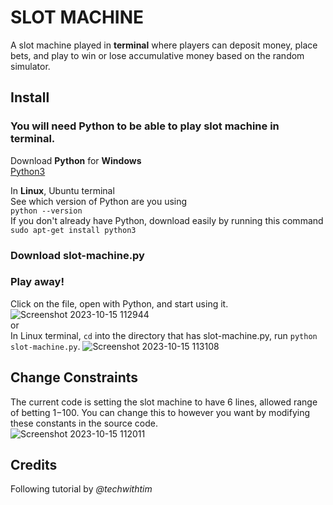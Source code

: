 # SLOT MACHINE
A slot machine played in **terminal** where players can deposit money, place bets, and play to win or lose accumulative money based on the random simulator.

## Install
### You will need Python to be able to play slot machine in terminal.

Download **Python** for **Windows** <br>
[Python3](https://www.python.org/downloads/)

In **Linux**, Ubuntu terminal <br>
See which version of Python are you using <br>
```python --version``` <br>
If you don't already have Python, download easily by running this command <br>
```sudo apt-get install python3```

### Download slot-machine.py 
### Play away!
Click on the file, open with Python, and start using it.
<br>
![Screenshot 2023-10-15 112944](https://github.com/khanhdo05/slot-machine/assets/112164825/4ed8c665-848b-4ced-b20b-767708880221)
<br>
or <br>
In Linux terminal, `cd` into the directory that has slot-machine.py, run `python slot-machine.py`.
![Screenshot 2023-10-15 113108](https://github.com/khanhdo05/slot-machine/assets/112164825/221bcfeb-cf4b-4c01-b816-c7f5b5c7928a)

## Change Constraints
The current code is setting the slot machine to have 6 lines, allowed range of betting $1-$100. You can change this to however you want by modifying these constants in the source code.
<br>
![Screenshot 2023-10-15 112011](https://github.com/khanhdo05/slot-machine/assets/112164825/74708785-948d-4ba4-a0f7-f184dad089a5)

## Credits
Following tutorial by *@techwithtim*